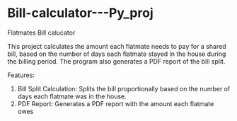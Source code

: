 # Bill-calculator---Py_proj

Flatmates Bill calucator 

This project calculates the amount each flatmate needs to pay for a shared bill, based on the number of days each flatmate stayed in the house during the billing period. The program also generates a PDF report of the bill split.

Features:
1. Bill Split Calculation: Splits the bill proportionally based on the number of days each flatmate was in the house.
2. PDF Report: Generates a PDF report with the amount each flatmate owes
